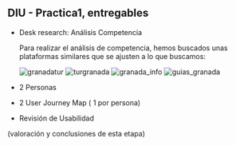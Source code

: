 ## DIU - Practica1, entregables




- Desk research: Análisis Competencia 

	Para realizar el análisis de competencia, hemos buscados unas plataformas similares que se ajusten a lo que buscamos:

	![granadatur](http://www.granadatur.com/)
	![turgranada](https://www.turgranada.es/)
	![granada_info](https://granadainfo.com/)
	![guias_granada](https://www.guiasgranada.com/)

- 2 Personas 
- 2 User Journey Map  ( 1 por persona)
- Revisión de Usabilidad 


(valoración y conclusiones de esta etapa)
